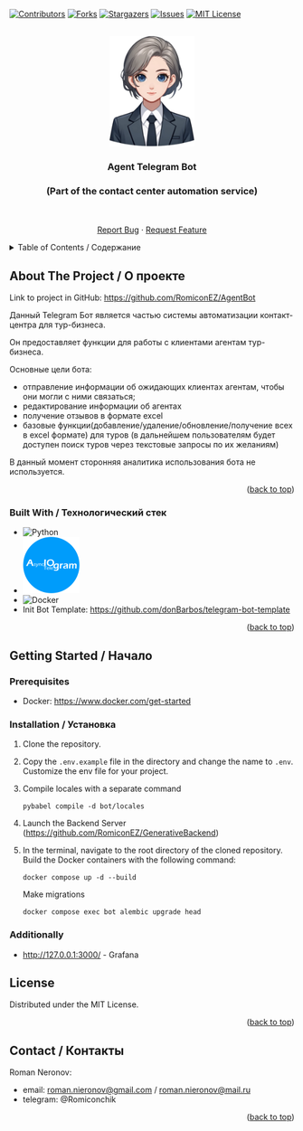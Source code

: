 [![Contributors][contributors-shield]][contributors-url]
[![Forks][forks-shield]][forks-url]
[![Stargazers][stars-shield]][stars-url]
[![Issues][issues-shield]][issues-url]
[![MIT License][license-shield]][license-url]


<!-- PROJECT LOGO -->
<br />
<div align="center">
  <a href="https://github.com/RomiconEZ/AgentBot">
    <img src="readme_images/agentbot_logo.png" alt="Logo" width="150" height=auto>
  </a>

  <h3 align="center">Agent Telegram Bot</h3>
<h3 align="center">(Part of the contact center automation service)</h3>

  <p align="center">
    <br />
    <br />
    <a href="https://github.com/RomiconEZ/AgentBot/issues">Report Bug</a>
    ·
    <a href="https://github.com/RomiconEZ/AgentBot/issues">Request Feature</a>
  </p>
</div>



<!-- TABLE OF CONTENTS -->
<details>
  <summary>Table of Contents / Содержание</summary>
  <ol>
    <li>
      <a href="#about-the-project--о-проекте">About The Project / О проекте</a>
      <ul>
        <li><a href="#built-with--технологический-стек">Built With / Технологический стек</a></li>
      </ul>
    </li>
    <li>
      <a href="#getting-started--начало">Getting Started / Начало</a>
      <ul>
        <li><a href="#prerequisites">Prerequisites</a></li>
        <li><a href="#installation--установка">Installation / Установка</a></li>
      </ul>
    </li>
    <li><a href="#license">License</a></li>
    <li><a href="#contact--контакты">Contact / Контакты</a></li>
  </ol>
</details>




<!-- ABOUT THE PROJECT -->
## About The Project / О проекте

Link to project in GitHub: https://github.com/RomiconEZ/AgentBot

Данный Telegram Бот является частью системы автоматизации контакт-центра для тур-бизнеса.

Он предоставляет функции для работы с клиентами агентам тур-бизнеса.

Основные цели бота:
* отправление информации об ожидающих клиентах агентам, чтобы они могли с ними связаться; 
* редактирование информации об агентах
* получение отзывов в формате excel
* базовые функции(добавление/удаление/обновление/получение всех в excel формате) для туров
(в дальнейшем пользователям будет доступен поиск туров через текстовые запросы по их желаниям)

В данный момент сторонняя аналитика использования бота не используется.

<p align="right">(<a href="#readme-top">back to top</a>)</p>



### Built With / Технологический стек

* ![Python][Python.com]
* <img src="readme_images/aiogram_logo.png" alt="lc_ch" style="width:100px; height:auto;">
* ![Docker][Docker.com]
* Init Bot Template: https://github.com/donBarbos/telegram-bot-template


<p align="right">(<a href="#readme-top">back to top</a>)</p>



<!-- GETTING STARTED -->
## Getting Started / Начало

### Prerequisites
- Docker: https://www.docker.com/get-started

### Installation / Установка

1. Clone the repository.

2. Copy the `.env.example` file in the directory and change the name to `.env`. Customize the env file for your project.

3. Compile locales with a separate command
   ```shell
   pybabel compile -d bot/locales
   ```
4. Launch the Backend Server (https://github.com/RomiconEZ/GenerativeBackend)

5. In the terminal, navigate to the root directory of the cloned repository. Build the Docker containers with the following command:
   ```shell
   docker compose up -d --build
   ```
   Make migrations
   ```shell
   docker compose exec bot alembic upgrade head
   ```

### Additionally
* http://127.0.0.1:3000/ - Grafana

<!-- LICENSE -->
## License

Distributed under the MIT License.

<p align="right">(<a href="#readme-top">back to top</a>)</p>



<!-- CONTACT -->
## Contact / Контакты

Roman Neronov:
* email: roman.nieronov@gmail.com / roman.nieronov@mail.ru
* telegram: @Romiconchik

<p align="right">(<a href="#readme-top">back to top</a>)</p>



<!-- MARKDOWN LINKS & IMAGES -->
<!-- https://www.markdownguide.org/basic-syntax/#reference-style-links -->
[contributors-shield]: https://img.shields.io/github/contributors/RomiconEZ/AgentBot.svg?style=for-the-badge
[contributors-url]: https://github.com/RomiconEZ/AgentBot/graphs/contributors
[forks-shield]: https://img.shields.io/github/forks/RomiconEZ/AgentBot.svg?style=for-the-badge
[forks-url]: https://github.com/RomiconEZ/AgentBot/network/members
[stars-shield]: https://img.shields.io/github/stars/RomiconEZ/AgentBot.svg?style=for-the-badge
[stars-url]: https://github.com/RomiconEZ/AgentBot/stargazers
[issues-shield]: https://img.shields.io/github/issues/RomiconEZ/AgentBot.svg?style=for-the-badge
[issues-url]: https://github.com/RomiconEZ/AgentBot/issues
[license-shield]: https://img.shields.io/github/license/RomiconEZ/AgentBot.svg?style=for-the-badge
[license-url]: https://github.com/RomiconEZ/AgentBot/blob/master/LICENSE.txt


[Python.com]: https://img.shields.io/badge/Python-14354C?style=for-the-badge&logo=python&logoColor=white

[Docker.com]: https://img.shields.io/badge/docker-%230db7ed.svg?style=for-the-badge&logo=docker&logoColor=white

